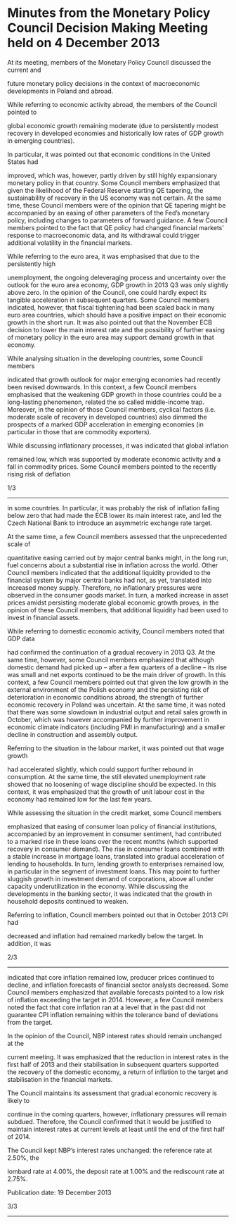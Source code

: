 # Minutes from the Monetary Policy Council Decision Making Meeting held on 4 December 2013 

At its meeting, members of the Monetary Policy Council discussed the current and

future monetary policy decisions in the context of macroeconomic developments in
Poland and abroad.

While referring to economic activity abroad, the members of the Council pointed to

global economic growth remaining moderate (due to persistently modest recovery in
developed economies and historically low rates of GDP growth in emerging countries).

In particular, it was pointed out that economic conditions in the United States had

improved, which was, however, partly driven by still highly expansionary monetary
policy in that country. Some Council members emphasized that given the likelihood of
the Federal Reserve starting QE tapering, the sustainability of recovery in the US
economy was not certain. At the same time, these Council members were of the opinion
that QE tapering might be accompanied by an easing of other parameters of the Fed’s
monetary policy, including changes to parameters of forward guidance. A few Council
members pointed to the fact that QE policy had changed financial markets’ response to
macroeconomic data, and its withdrawal could trigger additional volatility in the
financial markets.

While referring to the euro area, it was emphasised that due to the persistently high

unemployment, the ongoing deleveraging process and uncertainty over the outlook for
the euro area economy, GDP growth in 2013 Q3 was only slightly above zero. In the
opinion of the Council, one could hardly expect its tangible acceleration in subsequent
quarters. Some Council members indicated, however, that fiscal tightening had been
scaled back in many euro area countries, which should have a positive impact on their
economic growth in the short run. It was also pointed out that the November ECB
decision to lower the main interest rate and the possibility of further easing of monetary
policy in the euro area may support demand growth in that economy.

While analysing situation in the developing countries, some Council members

indicated that growth outlook for major emerging economies had recently been revised
downwards. In this context, a few Council members emphasised that the weakening
GDP growth in those countries could be a long-lasting phenomenon, related the so called
middle-income trap. Moreover, in the opinion of those Council members, cyclical factors
(i.e. moderate scale of recovery in developed countries) also dimmed the prospects of a
marked GDP acceleration in emerging economies (in particular in those that are
commodity exporters).

While discussing inflationary processes, it was indicated that global inflation

remained low, which was supported by moderate economic activity and a fall in
commodity prices. Some Council members pointed to the recently rising risk of deflation

1/3


-----

in some countries. In particular, it was probably the risk of inflation falling below zero
that had made the ECB lower its main interest rate, and led the Czech National Bank to
introduce an asymmetric exchange rate target.

At the same time, a few Council members assessed that the unprecedented scale of

quantitative easing carried out by major central banks might, in the long run, fuel
concerns about a substantial rise in inflation across the world. Other Council members
indicated that the additional liquidity provided to the financial system by major central
banks had not, as yet, translated into increased money supply. Therefore, no inflationary
pressures were observed in the consumer goods market. In turn, a marked increase in
asset prices amidst persisting moderate global economic growth proves, in the opinion
of these Council members, that additional liquidity had been used to invest in financial
assets.

While referring to domestic economic activity, Council members noted that GDP data

had confirmed the continuation of a gradual recovery in 2013 Q3. At the same time,
however, some Council members emphasized that although domestic demand had
picked up – after a few quarters of a decline – its rise was small and net exports
continued to be the main driver of growth. In this context, a few Council members
pointed out that given the low growth in the external environment of the Polish
economy and the persisting risk of deterioration in economic conditions abroad, the
strength of further economic recovery in Poland was uncertain. At the same time, it was
noted that there was some slowdown in industrial output and retail sales growth in
October, which was however accompanied by further improvement in economic climate
indicators (including PMI in manufacturing) and a smaller decline in construction and
assembly output.

Referring to the situation in the labour market, it was pointed out that wage growth

had accelerated slightly, which could support further rebound in consumption. At the
same time, the still elevated unemployment rate showed that no loosening of wage
discipline should be expected. In this context, it was emphasized that the growth of unit
labour cost in the economy had remained low for the last few years.

While assessing the situation in the credit market, some Council members

emphasized that easing of consumer loan policy of financial institutions, accompanied
by an improvement in consumer sentiment, had contributed to a marked rise in these
loans over the recent months (which supported recovery in consumer demand). The rise
in consumer loans combined with a stable increase in mortgage loans, translated into
gradual acceleration of lending to households. In turn, lending growth to enterprises
remained low, in particular in the segment of investment loans. This may point to
further sluggish growth in investment demand of corporations, above all under capacity
underutilization in the economy. While discussing the developments in the banking
sector, it was indicated that the growth in household deposits continued to weaken.

Referring to inflation, Council members pointed out that in October 2013 CPI had

decreased and inflation had remained markedly below the target. In addition, it was

2/3


-----

indicated that core inflation remained low, producer prices continued to decline, and
inflation forecasts of financial sector analysts decreased. Some Council members
emphasized that available forecasts pointed to a low risk of inflation exceeding the target
in 2014. However, a few Council members noted the fact that core inflation ran at a level
that in the past did not guarantee CPI inflation remaining within the tolerance band of
deviations from the target.

In the opinion of the Council, NBP interest rates should remain unchanged at the

current meeting. It was emphasized that the reduction in interest rates in the first half of
2013 and their stabilisation in subsequent quarters supported the recovery of the
domestic economy, a return of inflation to the target and stabilisation in the financial
markets.

The Council maintains its assessment that gradual economic recovery is likely to

continue in the coming quarters, however, inflationary pressures will remain subdued.
Therefore, the Council confirmed that it would be justified to maintain interest rates at
current levels at least until the end of the first half of 2014.

The Council kept NBP’s interest rates unchanged: the reference rate at 2.50%, the

lombard rate at 4.00%, the deposit rate at 1.00% and the rediscount rate at 2.75%.

Publication date: 19 December 2013

3/3


-----

